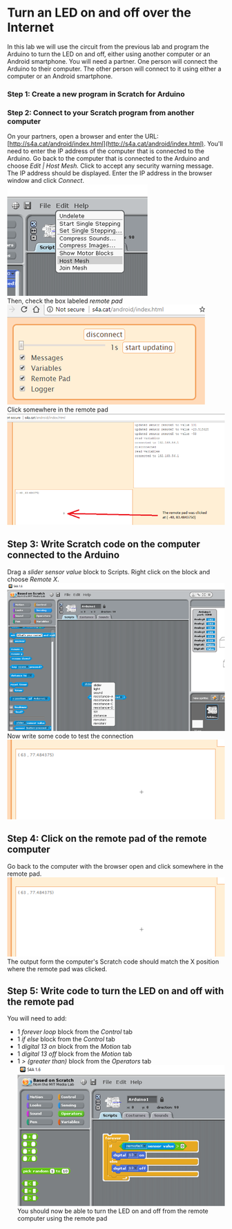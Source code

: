 # Turn an LED on and off over the Internet
In this lab we will use the circuit from the previous lab and program the Arduino to turn the LED on and off, either using another computer or an Android smartphone. You will need a partner. One person will connect the Arduino to their computer. The other person will connect to it using either a computer or an Android smartphone.
### Step 1: Create a new program in Scratch for Arduino
### Step 2: Connect to your Scratch program from another computer
On your partners, open a browser and enter the URL: [http://s4a.cat/android/index.html](http://s4a.cat/android/index.html). You'll need to enter the IP address of the computer that is connected to the Arduino. Go back to the computer that is connected to the Arduino and choose *Edit | Host Mesh.* Click to accept any security warning message. The IP address should be displayed. Enter the IP address in the browser window and click *Connect*.     
![](IOT1.png)    
Then, check the box labeled *remote pad*   
![](IOT2.png)   
Click somewhere in the remote pad   
![](IOT3.png)   
## Step 3: Write Scratch code on the computer connected to the Arduino
Drag a *slider sensor value* block to Scripts. Right click on the block and choose *Remote X*.   
![](IOT4.png)   
Now write some code to test the connection   
![](IOT5.png)   

## Step 4: Click on the remote pad of the remote computer
Go back to the computer with the browser open and click somewhere in the remote pad.   
![](IOT6.png)   
The output form the computer's Scratch code should match the X position where the remote pad was clicked.   

## Step 5: Write code to turn the LED on and off with the remote pad
You will need to add:
- 1 *forever loop* block from the *Control* tab
- 1 *if else* block from the *Control* tab
- 1 *digital 13 on* block from the *Motion* tab
- 1 *digital 13 off* block from the *Motion* tab
- 1 *> (greater than)* block from the *Operators* tab
![](IOT7.png)   
You should now be able to turn the LED on and off from the remote computer using the remote pad 
